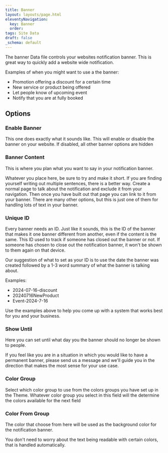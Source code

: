 ```yaml
---
title: Banner
layout: layouts/page.html
eleventyNavigation:
  key: Banner
  order:
tags: Site Data
draft: false
_schema: default
---
```

The banner Data file controls your websites notification banner. This is great way to quickly add a website wide notification.

Examples of when you might want to use a the banner:

* Promotion offering a discount for a certain time
* New service or product being offered
* Let people know of upcoming event
* Notify that you are at fully booked

## Options

### Enable Banner

This one does exactly what it sounds like. This will enable or disable the banner on your website. If disabled, all other banner options are hidden

### Banner Content

This is where you plan what you want to say in your notification banner.

Whatever you place here, be sure to try and make it short. If you are finding yourself writing out multiple sentences, there is a better way. Create a normal page to talk about the notification and exclude it from your navigation. Then once you have built out that page you can link to it from your banner. There are many other options, but this is just one of them for handling lots of text in your banner.

### Unique ID

Every banner needs an ID. Just like it sounds, this is the ID of the banner that makes it one banner different from another, even if the content is the same. This ID used to track if someone has closed out the banner or not. If someone has chosen to close out the notification banner, it won't be shown to them again on that device.

Our suggestion of what to set as your ID is to use the date the banner was created followed by a 1-3 word summary of what the banner is talking about.

Examples:

* 2024-07-16-discount
* 20240716NewProduct
* Event-2024-7-16

Use the examples above to help you come up with a system that works best for you and your business.

### Show Until

Here you can set until what day you the banner should no longer be shown to people.

If you feel like you are in a situation in which you would like to have a permanent banner, please send us a message and we'll guide you in the direction that makes the most sense for your use case.

### Color Group

Select which color group to use from the colors groups you have set up in the Theme. Whatever color group you select in this field will the determine the colors available for the next field

### Color From Group

The color that choose from here will be used as the background color for the notification banner.

You don't need to worry about the text being readable with certain colors, that is handled automatically.

&nbsp;